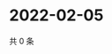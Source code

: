 # 2022-02-05

共 0 条

<!-- BEGIN WEIBO -->
<!-- 最后更新时间 Sat Feb 05 2022 08:29:56 GMT+0800 (China Standard Time) -->

<!-- END WEIBO -->
